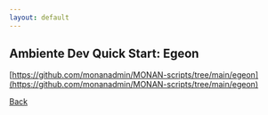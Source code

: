 ```yaml
---
layout: default
---
```


## Ambiente Dev Quick Start: Egeon

[https://github.com/monanadmin/MONAN-scripts/tree/main/egeon](https://github.com/monanadmin/MONAN-scripts/tree/main/egeon)



[Back](./)
